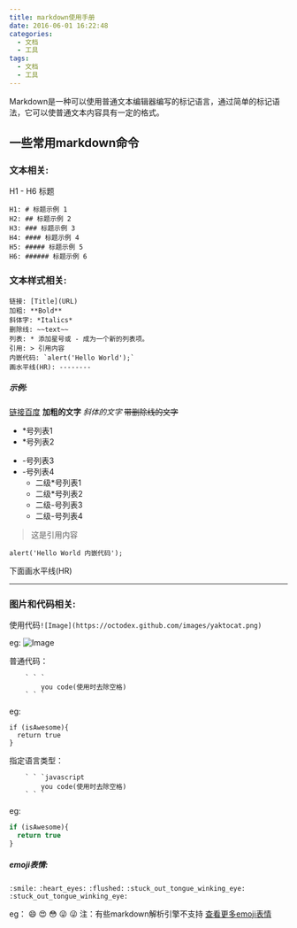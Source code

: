```yaml
---
title: markdown使用手册
date: 2016-06-01 16:22:48
categories: 
  - 文档
  - 工具
tags: 
  - 文档
  - 工具
---
```


Markdown是一种可以使用普通文本编辑器编写的标记语言，通过简单的标记语法，它可以使普通文本内容具有一定的格式。
<!--more-->

## 一些常用markdown命令 

### 文本相关:

H1 - H6 标题

```
H1: # 标题示例 1
H2: ## 标题示例 2
H3: ### 标题示例 3
H4: #### 标题示例 4
H5: ##### 标题示例 5
H6: ###### 标题示例 6
```

### 文本样式相关:
```
链接: [Title](URL)
加粗: **Bold**
斜体字: *Italics*
删除线: ~~text~~
列表: * 添加星号或 - 成为一个新的列表项。
引用: > 引用内容
内嵌代码: `alert('Hello World');`
画水平线(HR): --------
```
##### 示例:
[链接百度](http://www.baidu.com) **加粗的文字** *斜体的文字* ~~带删除线的文字~~

* *号列表1
* *号列表2
- -号列表3
- -号列表4
  * 二级*号列表1
  - 二级*号列表2
  * 二级-号列表3
  - 二级-号列表4

> 这是引用内容

`alert('Hello World 内嵌代码');`

下面画水平线(HR)

--------

### 图片和代码相关:

使用代码`![Image](https://octodex.github.com/images/yaktocat.png)`

eg:
![Image](https://octodex.github.com/images/yaktocat.png)

普通代码：
```
	` ` `
		you code(使用时去除空格)
	` ` `

```

eg:
```
if (isAwesome){
  return true
}
```

指定语言类型：
```
	` ` `javascript
		you code(使用时去除空格)
	` ` `

```

eg:
```javascript
if (isAwesome){
  return true
}
```
##### emoji表情:

`:smile:` `:heart_eyes:` `:flushed:` `:stuck_out_tongue_winking_eye:` `:stuck_out_tongue_winking_eye:`

eg：
:smile: :heart_eyes: :flushed: :stuck_out_tongue_winking_eye: :stuck_out_tongue_winking_eye:
注：有些markdown解析引擎不支持
 [查看更多emoji表情](http://www.emoji-cheat-sheet.com/) 
